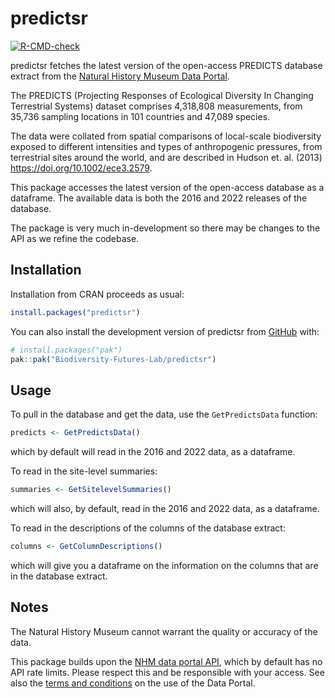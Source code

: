 
# predictsr

<!-- badges: start -->
[![R-CMD-check](https://github.com/Biodiversity-Futures-Lab/predictsr/actions/workflows/R-CMD-check.yaml/badge.svg)](https://github.com/Biodiversity-Futures-Lab/predictsr/actions/workflows/R-CMD-check.yaml)
<!-- badges: end -->

predictsr fetches the latest version of the open-access PREDICTS database extract from the [Natural History Museum Data
Portal](https://data.nhm.ac.uk/dataset/the-2016-release-of-the-predicts-database-v1-1).

The PREDICTS (Projecting Responses of Ecological Diversity In Changing Terrestrial Systems) dataset comprises 4,318,808 measurements, from 35,736 sampling locations in 101 countries and 47,089 species.

The data were collated from spatial comparisons of local-scale biodiversity exposed to different intensities and types of anthropogenic pressures, from terrestrial sites around the world, and are described in Hudson et. al. (2013) <https://doi.org/10.1002/ece3.2579>.

This package accesses the latest version of the open-access database as a dataframe. The available data is both the 2016 and 2022 releases of the database.

The package is very much in-development so there may be changes to the API as we refine the codebase.

## Installation

Installation from CRAN proceeds as usual:

```r
install.packages("predictsr")
```

You can also install the development version of predictsr from [GitHub](https://github.com/) with:

``` r
# install.packages("pak")
pak::pak("Biodiversity-Futures-Lab/predictsr")
```

## Usage

To pull in the database and get the data, use the `GetPredictsData` function:

```r
predicts <- GetPredictsData()
```

which by default will read in the 2016 and 2022 data, as a dataframe.

To read in the site-level summaries:

```r
summaries <- GetSitelevelSummaries()
```

which will also, by default, read in the 2016 and 2022 data, as a dataframe.

To read in the descriptions of the columns of the database extract:

```r
columns <- GetColumnDescriptions()
```

which will give you a dataframe on the information on the columns that are in the database extract.

## Notes

The Natural History Museum cannot warrant the quality or accuracy of the data.

This package builds upon the [NHM data portal API](https://data.nhm.ac.uk/about/download), which by default has no API rate
limits. Please respect this and be responsible with your access. See also the [terms and conditions](https://data.nhm.ac.uk/terms-conditions) on the use of the Data Portal.

